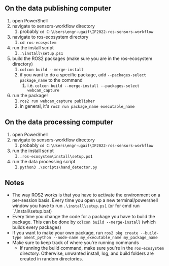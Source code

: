 
## On the data publishing computer
1. open PowerShell
2. navigate to sensors-workflow directory
	1. probably `cd C:\Users\engr-ugaif\IF2022-ros-sensors-workflow`
2. navigate to ros-ecosystem directory
	1. `cd ros-ecosystem`
3. run the install script 
	1. `.\install\setup.ps1`
4. build the ROS2 packages (make sure you are in the ros-ecosystem directory)
	1. `colcon build --merge-install`
	2. if you want to do a specific package, add `--packages-select package_name` to the command
		1. i.e. `colcon build --merge-install --packages-select webcam_capture`
5. run the package!
	1. `ros2 run webcam_capture publisher`
	2. in general, it's `ros2 run package_name executable_name`

## On the data processing computer
1. open PowerShell
2. navigate to sensors-workflow directory
	1. probably `cd C:\Users\engr-ugaif\IF2022-ros-sensors-workflow`
3. run the install script 
	1. `.ros-ecosystem\install\setup.ps1`
4. run the data processing script
	1. `python3 .\scripts\hand_detector.py`

## Notes
- The way ROS2 works is that you have to activate the environment on a per-session basis. Every time you open up a new terminal/powershell window you have to run `.\install\setup.ps1` (or for cmd run `.\install\setup.bat)
- Every time you change the code for a package you have to build the package. This can be done by `colcon build --merge-install` (which builds every packages)
- If you want to make your own package, run `ros2 pkg create --build-type ament_python --node-name my_executable_name my_package_name`
- Make sure to keep track of where you're running commands
	- If running the build command, make sure you're in the `ros-ecosystem` directory. Otherwise, unwanted install, log, and build folders are created in random directories.
